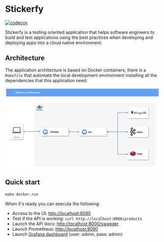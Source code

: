 # Stickerfy

[![codecov](https://codecov.io/gh/maxguzman/stickerfy/branch/main/graph/badge.svg?token=SWY3J7HWJ6)](https://codecov.io/gh/maxguzman/stickerfy)

Stickerfy is a testing oriented application that helps software engineers to build and test applications using the best practices when developing and deploying apps into a cloud native environment.

## Architecture

The application architecture is based on Docker containers, there is a `Makefile` that automate the local development environment installing all the dependencies that this application need:

![stickerfy-architecture](/static/stickerfy-architecture.png)

## Quick start

```bash
make docker.run
```

When it's ready you can execute the following:

- Access to the UI: [http://localhost:8080](http://localhost:8080)
- Test if the API is working: `curl http://localhost:8000/products`
- Launch the API docs: [http://localhost:8000/swagger](http://localhost:8000/swagger)
- Launch Prometheus: [http://localhost:9090](http://localhost:9090)
- Launch [Grafana dashboard](http://localhost:3000/d/Du-6hDx4k/stickerfy-store?orgId=1) (user: admin, pass: admin)

